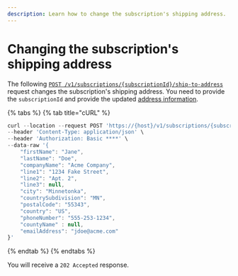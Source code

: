 ```yaml
---
description: Learn how to change the subscription's shipping address.
---
```


# Changing the subscription's shipping address

The following [`POST /v1/subscriptions/{subscriptionId}/ship-to-address`](https://www.digitalriver.com/docs/commerce-api-reference/#operation/modifyShippingAddress) request changes the subscription's shipping address. You need to provide the `subscriptionId` and provide the updated [address information](../../cart/creating-or-updating-a-cart/providing-address-information.md#basic-address-information).

{% tabs %}
{% tab title="cURL" %}
```javascript
curl --location --request POST 'https://{host}/v1/subscriptions/{subscriptionId}/ship-to-address' \
--header 'Content-Type: application/json' \
--header 'Authorization: Basic ****' \
--data-raw '{
    "firstName": "Jane", 
    "lastName": "Doe", 
    "companyName": "Acme Company", 
    "line1": "1234 Fake Street",
    "line2": "Apt. 2", 
    "line3": null, 
    "city": "Minnetonka",
    "countrySubdivision": "MN", 
    "postalCode": "55343", 
    "country": "US", 
    "phoneNumber": "555-253-1234", 
    "countyName" : null, 
    "emailAddress": "jdoe@acme.com" 
}'
```
{% endtab %}
{% endtabs %}

You will receive a `202 Accepted` response.
